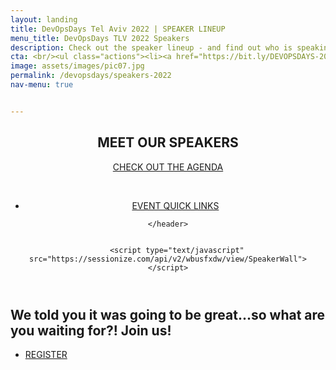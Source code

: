 ```yaml
---
layout: landing
title: DevOpsDays Tel Aviv 2022 | SPEAKER LINEUP 
menu_title: DevOpsDays TLV 2022 Speakers
description: Check out the speaker lineup - and find out who is speaking at DevOpsDays TLV 2022 with Cloud Native & OSS Day! 
cta: <br/><ul class="actions"><li><a href="https://bit.ly/DEVOPSDAYS-2022-TIX" class="button special fit" target="_blank"> REGISTER NOW</a></li></ul>&nbsp;<ul class="actions"><li><a href="/devopsdays" class="button fit"><span class="icon alt fa-home"></span> BACK TO DEVOPSDAYS </a></li></ul>
image: assets/images/pic07.jpg
permalink: /devopsdays/speakers-2022
nav-menu: true


---
```


<!-- Main -->
<div id="main" class="alt">

<!-- One -->
<section id="one">
	<div class="inner">
		<header class="major">
			<h1>MEET OUR SPEAKERS</h1> 
                <a href="/devopsdays/agenda-2022" class="button next scrolly">CHECK OUT THE AGENDA</a>
				<br/>
				<p>&nbsp;</p>
				<ul class="actions"><li><a href="/devopsdays-quicklinks-2022" class="button fit"><span class="icon alt fa-lightbulb-o"></span> EVENT QUICK LINKS </a></li></ul>

	</header>
               

        <script type="text/javascript" src="https://sessionize.com/api/v2/wbusfxdw/view/SpeakerWall"></script>

</div>

<div class="inner">
			<h2>We told you it was going to be great...so what are you waiting for?! Join us!</h2>
<ul class="actions">
                    <li><a href="https://bit.ly/DEVOPSDAYS-2022-TIX" class="button next">REGISTER</a></li>
                </ul>

</div>

